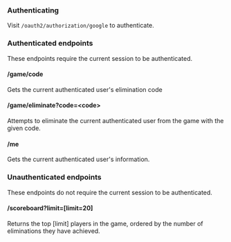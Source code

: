 ### Authenticating
Visit `/oauth2/authorization/google` to authenticate.  

### Authenticated endpoints
These endpoints require the current session to be authenticated.

#### /game/code
Gets the current authenticated user's elimination code

#### /game/eliminate?code=\<code\>
Attempts to eliminate the current authenticated user from the game with the given code.

#### /me
Gets the current authenticated user's information.

### Unauthenticated endpoints
These endpoints do not require the current session to be authenticated.

#### /scoreboard?limit=[limit=20]
Returns the top [limit] players in the game, ordered by the number of eliminations they have achieved.